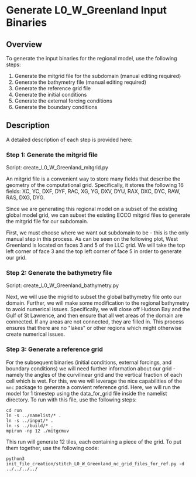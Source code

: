 
# Generate L0_W_Greenland Input Binaries

## Overview
To generate the input binaries for the regional model, use the following steps:
1. Generate the mitgrid file for the subdomain (manual editing required)
2. Generate the bathymetry file (manual editing required)
3. Generate the reference grid file
4. Generate the initial conditions
5. Generate the external forcing conditions
6. Generate the boundary conditions

## Description
A detailed description of each step is provided here:

### Step 1: Generate the mitgrid file
Script: create_L0_W_Greenland_mitgrid.py

An mitgrid file is a convenient way to store many fields that describe the geometry of the computational grid. Specifically, it stores the following 16 fields: XC, YC, DXF, DYF, RAC, XG, YG, DXV, DYU, RAX, DXC, DYC, RAW, RAS, DXG, DYG.

Since we are generating this regional model on a subset of the existing global model grid, we can subset the existing ECCO mitgrid files to generate the mitgrid file for our subdomain. 

First, we must choose where we want out subdomain to be - this is the only manual step in this process. As can be seen on the following plot, West Greenland is located on faces 3 and 5 of the LLC grid. We will take the top left corner of face 3 and the top left corner of face 5 in order to generate our grid. 

### Step 2: Generate the bathymetry file
Script: create_L0_W_Greenland_bathymetry.py

Next, we will use the migrid to subset the global bathymetry file onto our domain. Further, we will make some modification to the regional bathymetry to avoid numerical issues. Specifically, we will close off Hudson Bay and the Gulf of St Lawrence, and then ensure that all wet areas of the domain are connected. If any areas are not connected, they are filled in. This process ensures that there are no "lakes" or other regions which might otherwise create numerical issues.

### Step 3: Generate a reference grid
For the subsequent binaries (initial conditions, external forcings, and boundary conditions) we will need further information about our grid - namely the angles of the curvilinear grid and the vertical fraction of each cell which is wet. For this, we we will leverage the nice capabilities of the ```mnc``` package to generate a convient reference grid. Here, we will run the model for 1 timestep using the data_for_grid file inside the namelist directory. To run with this file, use the following steps:

```
cd run
ln -s ../namelist/* .
ln -s ../input/* .
ln -s ../build/* .
mpirun -np 12 ./mitgcmuv
```
This run will generate 12 tiles, each containing a piece of the grid. To put them together, use the following code:
```
python3 init_file_creation/stitch_L0_W_Greenland_nc_grid_files_for_ref.py -d ../../../../
```

